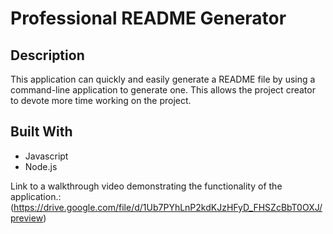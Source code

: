 # Professional README Generator 

## Description 
This application can quickly and easily generate a README file by using a command-line application to generate one. This allows the project creator to devote more time working on the project.

## Built With
* Javascript
* Node.js

Link to a walkthrough video demonstrating the functionality of the application.: (https://drive.google.com/file/d/1Ub7PYhLnP2kdKJzHFyD_FHSZcBbT0OXJ/preview)


